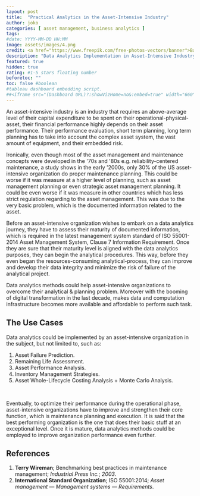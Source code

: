 ```yaml
---
layout: post
title:  "Practical Analytics in the Asset-Intensive Industry"
author: joko
categories: [ asset management, business analytics ]
tags: 
#date: YYYY-MM-DD HH:MM
image: assets/images/4.png
credit: <a href="https://www.freepik.com/free-photos-vectors/banner">Banner vector created by macrovector_official - www.freepik.com</a>
description: "Data Analytics Implementation in Asset-Intensive Industry"
featured: true
hidden: true
rating: #1-5 stars floating number
beforetoc: ""
toc: false #boolean 
#tableau dashboard embedding script.
##<iframe src="(Dashboard URL)?:showVizHome=no&:embed=true" width="660" height="900"></iframe>
---
```


An asset-intensive industry is an industry that requires an above-average level of their capital expenditure to be spent on their operational-physical-asset, their financial performance highly depends on their asset performance. Their performance evaluation, short term planning, long term planning has to take into account the complex asset system, the vast amount of equipment, and their embedded risk.

Ironically, even though most of the asset management and maintenance concepts were developed in the '70s and '80s e.g. reliability-centered maintenance, a study shows in the early '2000s, only 30% of the US asset-intensive organization do proper maintenance planning. This could be worse if it was measure at a higher level of planning, such as asset management planning or even strategic asset management planning. It could be even worse if it was measure in other countries which has less strict regulation regarding to the asset management. This was due to the very basic problem, which is the documented information related to the asset.

Before an asset-intensive organization wishes to embark on a data analytics journey, they have to assess their maturity of documented information, which is required in the latest management system standard of ISO 55001-2014 Asset Management System,  Clause 7 Information Requirement. Once they are sure that their maturity level is aligned with the data analytics purposes, they can begin the analytical procedures. This way, before they even began the resources-consuming analytical-process, they can improve and develop their data integrity and minimize the risk of failure of the analytical project.

Data analytics methods could help asset-intensive organizations to overcome their analytical & planning problem. Moreover with the booming of digital transformation in the last decade, makes data and computation infrastructure becomes more available and affordable to perform such task.

## The Use Cases

Data analytics could be implemented by an asset-intensive organization in the subject, but not limited to, such as:
1. Asset Failure Prediction.
2. Remaining Life Assessment.
3. Asset Performance Analysis.
4. Inventory Management Strategies.
5. Asset Whole-Lifecycle Costing Analysis + Monte Carlo Analysis.
<br>

Eventually, to optimize their performance during the operational phase, asset-intensive organizations have to improve and strengthen their core function, which is maintenance planning and execution. It is said that the best performing organization is the one that does their basic stuff at an exceptional level. Once it is mature, data analytics methods could be employed to improve organization performance even further.

## References
1. **Terry Wireman**; Benchmarking best practices in maintenance management; *Industrial Press Inc.*; *2003*.
2. **International Standard Organization**; ISO 55001:2014; *Asset management — Management systems — Requirements*.